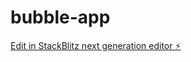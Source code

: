 # bubble-app

[Edit in StackBlitz next generation editor ⚡️](https://stackblitz.com/~/github.com/sharath-a-kumar/bubble-app)